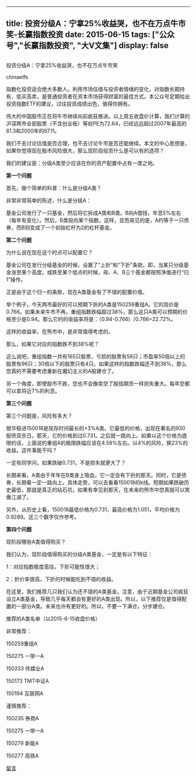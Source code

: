 
---
title:  投资分级A：宁拿25%收益哭，也不在万点牛市笑-长赢指数投资
date: 2015-06-15
tags: ["公众号","长赢指数投资", "大V文集"]
display: false
---


## 



投资分级A：宁拿25%收益哭，也不在万点牛市笑




chinaetfs




指数化投资适合绝大多数人。利用市场估值与投资者情绪的变化，对指数长期持有，低买高卖，是普通投资者在资本市场获得财富的最佳方式。本公众号定期给出投资指数ETF的建议，过往投资成绩出色，值得你拥有。


伟大的中国股市正在将牛市继续向前疯狂推进。以上周五收盘价计算，我们计算的沪深两市全部股票（不含创业板）等权PE为72.64，已经远远超过2007年最高的61.3和2000年的67.11。

我们不去讨论估值是否合理，也不去讨论牛市是否还能继续。本文的中心思想是，如果你觉得现在股市风险很大，那么现阶段投资什么是可以有的选项？

我们的建议是：分级A类至少应该在你的资产配置中占有一席之地。





**第一个问题**

首先，做个简单的科普：什么是分级A类？

非常非常简单的陈述，什么是分级A：

基金公司发行了一只基金，然后将它拆成A类和B类。B向A借钱，年息5%左右（每年有变化）。然后，B类投向某个指数。这样，显而易见的是，A约等于一只债券，而B则变成了一个初始杠杆为2的杠杆基金。



**第二个问题**

为什么说在现在这个时点可以配置它？

基金公司在发行分级基金的时候，设置了“上折”和“下折”条款。即，当某只分级基金涨至某个高度，或跌至某个低点的时候，母、A、B三个基金都按照净值进行“归1”操作。

正是由于这个归一的条款，现在A类基金有了不错的配置价值。

举个例子，今天两市最好的可以预期下折的A类是150259重组A。它的现价是0.766。如果未来牛市不再，重组指数跌幅超过38%，那么这只A类可以预期的价格至少是0.94。那么它的的收益率将是：（0.94-0.766）/0.766=22.72%。

这样的收益率，在熊市中，是非常值得考虑的。

那么，如果它对应的指数跌不到38%呢？

这么说吧，重组指数一共有165只股票，亏损的股票有58只；市盈率50倍以上的股票有96只；30倍以下的股票只有4只。如果这样的指数跌幅还不到38%，那么您真的不需要考虑重新在魔幻主义的A股建仓了。

另一个角度，即使股市不跌，您也不会像卖空了股指期货一样损失重大。每年您都可以拿将近7%的利息。



**第三个问题**

第三个问题是，风险有多大？

银华稳进150018是现存时间最长的+3%A类。它最低的价格，出现在著名的930股债双杀日。那天，它的价格到过0.731。之后就一路向上。如果以这个价格为底限的话，上面说的重组A的极限跌幅应该在4.59%左右。以4%的风险，换23%的收益。这件事能干吗？

一定有同学问，如果跌破0.731，不是损失就更大了？

长期来看，A类由于年年在B类身上吸血，它一定会有下折的那天。同时，它是债券，长期看一定一路向上。具体走势，可以去看看150018的k线。短期如果跌破历史最低，那就是真正的钻石坑，如果有幸见到那天，在未来的熊市中您真就可以笑傲江湖了。

另外，从历史上看，150018最低价格为0.731，最高价格为1.051，平均价格为0.9289。这三个数字仅作参考。



**第四个问题**

现阶段哪些A类值得购买？

我们认为，现阶段值得购买的分级A类基金，一定是有以下特征：

1：对应指数极度高估，下折可能性很大；

2：折价率很高，下折的时候能吃到不错的收益。

在这里，我们推荐几只我们认为还不错的A类基金。注意，由于近期基金公司疯狂设立A类基金，导致几乎每天都会有更好的A类出现。所以，以下推荐仅是值得配置的一部分A类。未来也许有更好的。所以，不要一下满仓，分步建仓。



推荐的A类名单（以2015-6-15收盘价格）

非常推荐：

150259重组A

150275 一带一A

150233 传媒业A

150173 TMT中证A

150194 互联网A



谨慎推荐：

150235 券商A

150275 一带一A

150279 新能A

150277 高铁A















[留言](javascript:;)


